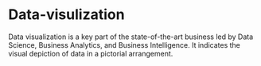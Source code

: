 # Data-visulization
Data visualization is a key part of the state-of-the-art business led by Data Science, Business Analytics, and Business Intelligence. It indicates the visual depiction of data in a pictorial arrangement.
